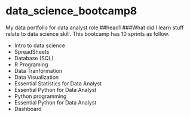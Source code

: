 # data_science_bootcamp8
My data portfolio for data analyst role
##head1
###What did I learn stuff relate to data science skill. This bootcamp has 10 sprints as follow.

- Intro to data science
- SpreadSheets
- Database (SQL)
- R Programing
- Data Tranformation
- Data Visualization
- Essential Statistics for Data Analyst
- Essential Python for Data Analyst
- Python programming
- Essential Python for Data Analyst
- Dashboard

  

